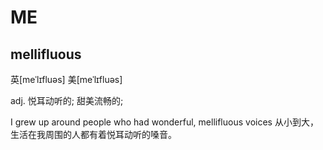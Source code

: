 # ME

## mellifluous

英[meˈlɪfluəs] 美[meˈlɪfluəs]

adj.	悦耳动听的; 甜美流畅的;

I grew up around people who had wonderful, mellifluous voices
从小到大，生活在我周围的人都有着悦耳动听的嗓音。

